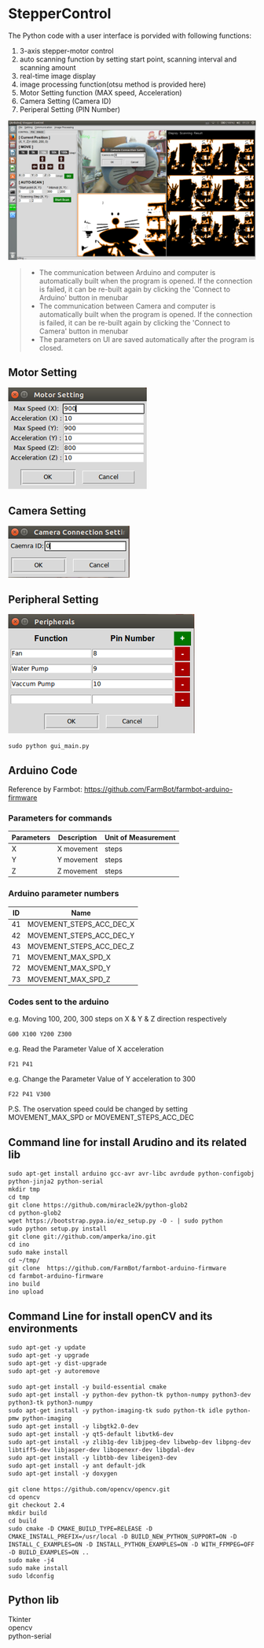 StepperControl
==========================
The Python code with a user interface is porvided with following functions:
1. 3-axis stepper-motor control
2. auto scanning function by setting start point, scanning interval and scanning amount
3. real-time image display 
4. image processing function(otsu method is provided here)
5. Motor Setting function (MAX speed, Acceleration)
6. Camera Setting (Camera ID)
7. Periperal Setting (PIN Number)

![GUI of gui_main.py](./Manual/gui_1.png)

> * The communication between Arduino and computer is automatically built when the program is opened. If the connection is failed, it can be re-built again by clicking the 'Connect to Arduino' button in menubar  
> * The communication between Camera and computer is automatically built when the program is opened. If the connection is failed, it can be re-built again by clicking the 'Connect to Camera' button in menubar  
> * The parameters on UI are saved automatically after the program is closed.   

Motor Setting 
-----------------------
![GUI of gui_main.py](./Manual/gui_MotorSetting.png)  

Camera Setting
-----------------------
![GUI of gui_main.py](./Manual/gui_CamSetting.png)  

Peripheral Setting
-----------------------
![GUI of gui_main.py](./Manual/gui_Periperals.png)  


```command line: 
sudo python gui_main.py
```

Arduino Code
-----------------------
Reference by Farmbot:
    https://github.com/FarmBot/farmbot-arduino-firmware 

### Parameters for commands  
Parameters|Description            |Unit of Measurement
----------|-----------------------|-------------------
X         |X movement             |steps
Y         |Y movement             |steps
Z         |Z movement	          |steps

### Arduino parameter numbers
ID   | Name
-----|----------------------------
41   | MOVEMENT_STEPS_ACC_DEC_X
42   | MOVEMENT_STEPS_ACC_DEC_Y
43   | MOVEMENT_STEPS_ACC_DEC_Z
71   | MOVEMENT_MAX_SPD_X
72   | MOVEMENT_MAX_SPD_Y
73   | MOVEMENT_MAX_SPD_Z

### Codes sent to the arduino
e.g. Moving 100, 200, 300 steps on X & Y & Z direction respectively
```
G00 X100 Y200 Z300
```
e.g. Read the Parameter Value of X acceleration
```
F21 P41
```
e.g. Change the Parameter Value of Y acceleration to 300
```
F22 P41 V300
```

P.S. The oservation speed could be changed by setting MOVEMENT_MAX_SPD or MOVEMENT_STEPS_ACC_DEC

Command line for install Arudino and its related lib
-----------------------
```
sudo apt-get install arduino gcc-avr avr-libc avrdude python-configobj python-jinja2 python-serial
mkdir tmp
cd tmp
git clone https://github.com/miracle2k/python-glob2
cd python-glob2
wget https://bootstrap.pypa.io/ez_setup.py -O - | sudo python
sudo python setup.py install
git clone git://github.com/amperka/ino.git
cd ino
sudo make install
cd ~/tmp/
git clone  https://github.com/FarmBot/farmbot-arduino-firmware
cd farmbot-arduino-firmware
ino build
ino upload
```

Command Line for install openCV and its environments
-----------------------
```
sudo apt-get -y update
sudo apt-get -y upgrade
sudo apt-get -y dist-upgrade
sudo apt-get -y autoremove

sudo apt-get install -y build-essential cmake
sudo apt-get install -y python-dev python-tk python-numpy python3-dev python3-tk python3-numpy
sudo apt-get install -y python-imaging-tk sudo python-tk idle python-pmw python-imaging
sudo apt-get install -y libgtk2.0-dev
sudo apt-get install -y qt5-default libvtk6-dev
sudo apt-get install -y zlib1g-dev libjpeg-dev libwebp-dev libpng-dev libtiff5-dev libjasper-dev libopenexr-dev libgdal-dev
sudo apt-get install -y libtbb-dev libeigen3-dev
sudo apt-get install -y ant default-jdk
sudo apt-get install -y doxygen

git clone https://github.com/opencv/opencv.git
cd opencv
git checkout 2.4
mkdir build
cd build
sudo cmake -D CMAKE_BUILD_TYPE=RELEASE -D CMAKE_INSTALL_PREFIX=/usr/local -D BUILD_NEW_PYTHON_SUPPORT=ON -D INSTALL_C_EXAMPLES=ON -D INSTALL_PYTHON_EXAMPLES=ON -D WITH_FFMPEG=OFF -D BUILD_EXAMPLES=ON ..
sudo make -j4
sudo make install
sudo ldconfig
```
   
Python lib
-----------------------
Tkinter  
opencv  
python-serial  
